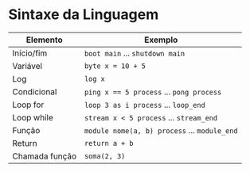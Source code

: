 # Sintaxe da Linguagem

| Elemento       | Exemplo                                      |
|----------------|-----------------------------------------------|
| Início/fim     | `boot main` ... `shutdown main`              |
| Variável       | `byte x = 10 + 5`                            |
| Log            | `log x`                                      |
| Condicional    | `ping x == 5 process` ... `pong process`     |
| Loop for       | `loop 3 as i process` ... `loop_end`         |
| Loop while     | `stream x < 5 process` ... `stream_end`      |
| Função         | `module nome(a, b) process` ... `module_end` |
| Return         | `return a + b`                               |
| Chamada função | `soma(2, 3)`                                 |
